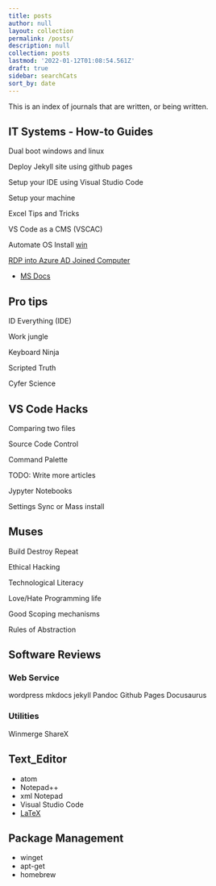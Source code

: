 ```yaml
---
title: posts
author: null
layout: collection
permalink: /posts/
description: null
collection: posts
lastmod: '2022-01-12T01:08:54.561Z'
draft: true
sidebar: searchCats
sort_by: date
---
```


<!-- TODO:
- [ ] Write article about collaboration as a way to overcome learning challenges. We need to leverage the community for help and evolve our systems to cater to everyone's needs.
-->

This is an index of journals that are written, or being written.

## IT Systems - How-to Guides

Dual boot windows and linux

Deploy Jekyll site using github pages

Setup your IDE using Visual Studio Code

Setup your machine

Excel Tips and Tricks

VS Code as a CMS (VSCAC)

Automate OS Install [win](https://docs.microsoft.com/en-us/windows-hardware/manufacture/desktop/windows-setup-automation-overview)

[RDP into Azure AD Joined Computer](http://www.bradleyschacht.com/remote-desktop-to-azure-ad-joined-computer/)

- [MS Docs](https://docs.microsoft.com/en-us/windows/client-management/connect-to-remote-aadj-pc)

## Pro tips

ID Everything (IDE)

Work jungle

Keyboard Ninja

Scripted Truth

Cyfer Science

## VS Code Hacks

Comparing two files

Source Code Control

Command Palette

TODO: Write more articles

Jypyter Notebooks

Settings Sync or Mass install

## Muses

Build Destroy Repeat

Ethical Hacking

Technological Literacy

Love/Hate Programming life

Good Scoping mechanisms

Rules of Abstraction

## Software Reviews

### Web Service

wordpress
mkdocs
jekyll
Pandoc
Github Pages
Docusaurus

### Utilities

Winmerge
ShareX

## Text_Editor

- atom
- Notepad++
- xml Notepad
- Visual Studio Code
- [LaTeX](https://en.wikibooks.org/wiki/LaTeX)


## Package Management

- winget
- apt-get
- homebrew
